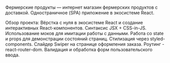 Фермерские продукты — интернет магазин фермерских продуктов с доставкой. Одностраничное (SPA) приложение в экосистеме React.

Обзор проекта:
Вёрстка с нуля в экосистеме React и создание интерактивных React-компонентов. Синтаксис JSX + CSS-in-JS.
Использование моков для имитации работы с данными.
Работа со state и props для демонстрации состояний страниц.
Стилизация через styled-components.
Слайдер Swiper на странице оформления заказа.
Роутинг - react-router-dom.
Валидация и обработка форм пользовательского ввода.
